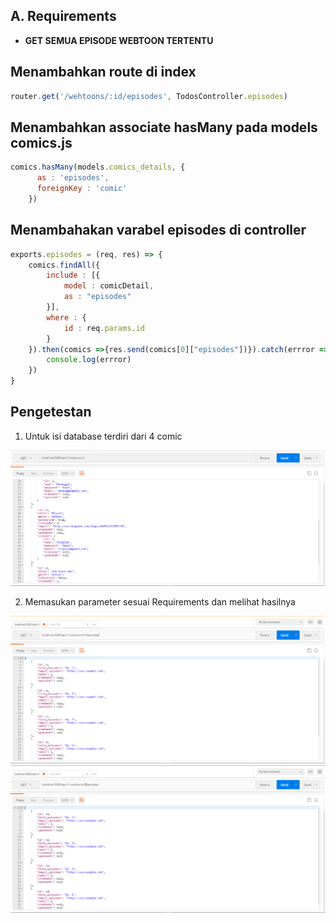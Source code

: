 ## A. Requirements
- **GET SEMUA EPISODE WEBTOON TERTENTU**

## Menambahkan route di index
```javascript
router.get('/wehtoons/:id/episodes', TodosController.episodes)
```


## Menambahkan associate hasMany pada models comics.js

```javascript
comics.hasMany(models.comics_details, {
      as : 'episodes',
      foreignKey : 'comic'
    })   
```
## Menambahakan varabel episodes di controller

```javascript
exports.episodes = (req, res) => {
    comics.findAll({
        include : [{
            model : comicDetail,
            as : "episodes"
        }], 
        where : {
            id : req.params.id
        }
    }).then(comics =>{res.send(comics[0]["episodes"])}).catch(errror => {
        console.log(errror)
    })
}
```

## Pengetestan
1. Untuk isi database terdiri dari 4 comic
<img src="https://github.com/DumbWaysStudent/DW12EC5FV_webtoon/blob/16.detail_webtoon_implementation/imageGit/select_comics.PNG?raw=true" width="800" alt="get semua webtoon"/>

2. Memasukan parameter sesuai Requirements dan melihat hasilnya
<img src="https://github.com/DumbWaysStudent/DW12EC5FV_webtoon/blob/16.detail_webtoon_implementation/imageGit/comic_1.PNG?raw=true" width="800" alt="get comic 1"/>

<img src="https://github.com/DumbWaysStudent/DW12EC5FV_webtoon/blob/16.detail_webtoon_implementation/imageGit/comic_2.PNG?raw=true" width="800" alt="get comic 2"/>